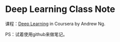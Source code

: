 # Deep Learning Class Note

课程：[Deep Learning](https://www.coursera.org/learn/neural-networks-deep-learning/) in Coursera by Andrew Ng.

PS：试着使用github来做笔记。
